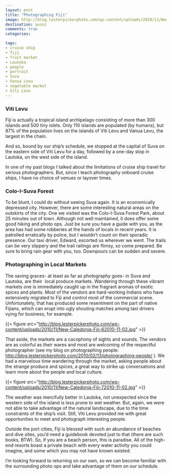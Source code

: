 ```yaml
---
layout: post
title: "Photographing Fiji"
image: http://blog.lesterpickerphoto.com/wp-content/uploads/2010/11/New-Caledonia-Fiji-92010-11-02.jpg
destination: ausnz
comments: true
categories:

tags:
- cruise ship
- fiji
- fruit market
- Lautoka
- people
- portrait
- Suva
- Vanua Levu
- vegetable market
- Viti Levu
---
```

<h3>Viti Levu</h3>
Fiji is actually a tropical island archipelago consisting of more than 300 islands and 500 tiny islets. Only 110 islands are populated (by humans), but 87% of the population lives on the islands of Viti Levu and Vanua Levu, the largest in the chain.

And so, bound by our ship’s schedule, we stopped at the capital of Suva on the eastern side of Viti Levu for a day, followed by a one-day stop in Lautoka, on the west side of the island.

In one of my past blogs I talked about the limitations of cruise ship travel for serious photographers. But, since I teach photography onboard cruise ships, I have no choice of venues or layover times.

<h3>Colo-I-Suva Forest</h3>
To be blunt, I could do without seeing Suva again. It is an economically depressed city. However, there are some interesting natural areas on the outskirts of the city. One we visited was the Colo-I-Suva Forest Park, about 25 minutes out of town. Although not well maintained, it does offer some good hiking and photo ops. Just be sure you have a guide with you, as the area has had some robberies at the hands of locals in recent years. It is patrolled erratically by police, but I wouldn’t count on their sporadic presence. Our taxi driver, Edward, escorted us wherever we went. The trails can be very slippery and the trail railings are flimsy, so come prepared. Be sure to bring rain gear with you, too. Downpours can be sudden and severe.

<h3>Photographing in Local Markets</h3>
The saving graces- at least as far as photography goes- in Suva and Lautoka, are their  local produce markets. Wandering through these vibrant markets one is immediately caught up in the fragrant aromas of exotic spices and plants. Most of the vendors are hard-working Indians who have extensively migrated to Fiji and control most of the commercial scene. Unfortunately, that has produced some resentment on the part of native Fijians, which can erupt into ugly shouting matches among taxi drivers vying for business, for example.

{{< figure src="http://blog.lesterpickerphoto.com/wp-content/uploads/2010/11/New-Caledonia-Fiji-62010-11-02.jpg" >}}

That aside, the markets are a cacophony of sights and sounds. The vendors are as colorful as their wares and most are welcoming of the respectful photographer (see my blog on photographing people: <a href="http://blog.lesterpickerphoto.com/2010/02/13/photographing-people/">http://blog.lesterpickerphoto.com/2010/02/13/photographing-people/</a> ). We had a marvelous time wandering through the market, asking people about the strange produce and spices, a great way to strike up conversations and learn more about the people and local culture.

{{< figure src="http://blog.lesterpickerphoto.com/wp-content/uploads/2010/11/New-Caledonia-Fiji-72010-11-02.jpg" >}}

The weather was mercifully better in Lautoka, not unexpected since the western side of the island is less prone to wet weather. But, again, we were not able to take advantage of the natural landscape, due to the time constraints of the ship’s visit. Still, Viti Levu provided me with great opportunities to meet and photograph interesting people.

Outside the port cities, Fiji is blessed with such an abundance of beaches and dive sites, you’d need a guidebook devoted just to that (there are such books, BTW). So, if you are a beach person, this is paradise. All of the high-end resorts boast a private beach with every water activity you could imagine, and some which you may not have known existed.

I’m looking forward to returning on our own, so we can become familiar with the surrounding photo ops and take advantage of them on <em>our</em> schedule.
